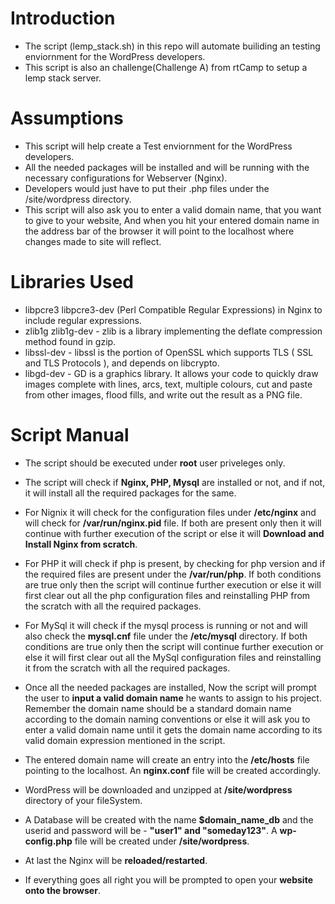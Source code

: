 # Introduction

* The script (lemp_stack.sh) in this repo will automate builiding an testing enviornment for the WordPress developers.
* This script is also an challenge(Challenge A) from rtCamp to setup a lemp stack server.


# Assumptions

* This script will help create a Test enviornment for the WordPress developers.
* All the needed packages will be installed and will be running with the necessary configurations for Webserver (Nginx).
* Developers would just have to put their .php files under the /site/wordpress directory.
* This script will also ask you to enter a valid domain name, that you want to give to your website, And when you hit your entered domain name in the address bar of the browser it will point to the localhost where changes made to site will reflect.

# Libraries Used

* libpcre3 libpcre3-dev (Perl Compatible Regular Expressions) in Nginx to include regular expressions.
* zlib1g zlib1g-dev - zlib is a library implementing the deflate compression method found in gzip.
* libssl-dev - libssl is the portion of OpenSSL which supports TLS ( SSL and TLS Protocols ), and depends on libcrypto.
* libgd-dev - GD is a graphics library. It allows your code to quickly draw images complete with lines, arcs, text, multiple colours, cut and paste from other images, flood fills, and write out the result as a PNG file.

# Script Manual

* The script should be executed under **root** user priveleges only.

* The script will check if **Nginx, PHP, Mysql** are installed or not, and if not, it will install all the required packages for the same.

* For Nignix it will check for the configuration files under **/etc/nginx** and will check for **/var/run/nginx.pid** file. If both are present only then it will continue with further execution of the script or else it will **Download and Install Nginx from scratch**.

* For PHP it will check if php is present, by checking for php version and if the required files are present under the **/var/run/php**. If both conditions are true only then the script will continue further execution or else it will first clear out all the php configuration files and reinstalling PHP from the scratch with all the required packages.

* For MySql it will check if the mysql process is running or not and will also check the **mysql.cnf** file under the **/etc/mysql** directory. If both conditions are true only then the script will continue further execution or else it will first clear out all the MySql configuration files and reinstalling it from the scratch with all the required packages.

* Once all the needed packages are installed, Now the script will prompt the user to **input a valid domain name** he wants to assign to his project. Remember the domain name should be a standard domain name according to the domain naming conventions or else it will ask you to enter a valid domain name until it gets the domain name according to its valid domain expression mentioned in the script.

* The entered domain name will create an entry into the **/etc/hosts** file pointing to the localhost. An **nginx.conf** file will be created accordingly.

* WordPress will be downloaded and unzipped at **/site/wordpress** directory of your fileSystem.

* A Database will be created with the name **$domain_name_db** and the userid and password will be - **"user1" and "someday123"**. A **wp-config.php** file will be created under **/site/wordpress**.

* At last the Nginx will be **reloaded/restarted**.

* If everything goes all right you will be prompted to open your **website onto the browser**.
